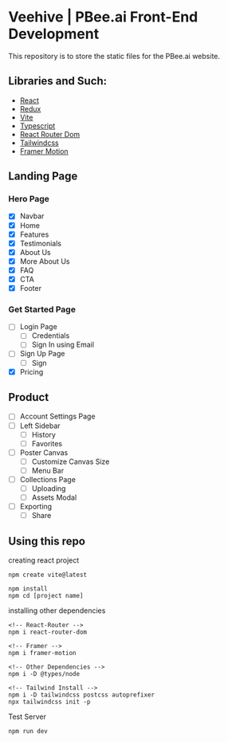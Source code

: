 # Veehive | PBee.ai Front-End Development

This repository is to store the static files for the PBee.ai website.

## Libraries and Such:
- [React](https://react.dev/learn)
- [Redux]()
- [Vite](https://vitejs.dev/guide/)
- [Typescript]()
- [React Router Dom](https://reactrouter.com/en/main/start/tutorial#adding-a-router)
- [Tailwindcss](https://tailwindcss.com/docs/guides/vite)
- [Framer Motion](https://www.framer.com/motion/)

## Landing Page
###  Hero Page
- [x] Navbar
- [x] Home
- [x] Features
- [x] Testimonials
- [x] About Us
- [x] More About Us
- [x] FAQ
- [x] CTA
- [x] Footer

### Get Started Page
- [ ] Login Page
  - [ ] Credentials
  - [ ] Sign In using Email
- [ ] Sign Up Page
  - [ ] Sign
- [x] Pricing

## Product
- [ ] Account Settings Page
- [ ] Left Sidebar
  - [ ] History
  - [ ] Favorites
- [ ] Poster Canvas
  - [ ] Customize Canvas Size
  - [ ] Menu Bar
- [ ] Collections Page
  - [ ] Uploading
  - [ ] Assets Modal
- [ ] Exporting
  - [ ] Share

## Using this repo

creating react project
```terminal
npm create vite@latest

npm install
npm cd [project name]
```

installing other dependencies
```terminal
<!-- React-Router -->
npm i react-router-dom

<!-- Framer -->
npm i framer-motion

<!-- Other Dependencies -->
npm i -D @types/node

<!-- Tailwind Install -->
npm i -D tailwindcss postcss autoprefixer
npx tailwindcss init -p
```

Test Server
```terminal
npm run dev
```

